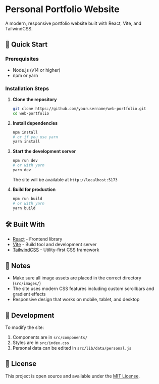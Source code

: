 # Personal Portfolio Website

A modern, responsive portfolio website built with React, Vite, and TailwindCSS.

## 🚀 Quick Start

### Prerequisites
- Node.js (v14 or higher)
- npm or yarn

### Installation Steps

1. **Clone the repository**
   ```bash
   git clone https://github.com/yourusername/web-portfolio.git
   cd web-portfolio
   ```

2. **Install dependencies**
   ```bash
   npm install
   # or if you use yarn
   yarn install
   ```

3. **Start the development server**
   ```bash
   npm run dev
   # or with yarn
   yarn dev
   ```
   The site will be available at `http://localhost:5173`

4. **Build for production**
   ```bash
   npm run build
   # or with yarn
   yarn build
   ```

## 🛠️ Built With
- [React](https://reactjs.org/) - Frontend library
- [Vite](https://vitejs.dev/) - Build tool and development server
- [TailwindCSS](https://tailwindcss.com/) - Utility-first CSS framework

## 📝 Notes
- Make sure all image assets are placed in the correct directory (`src/images/`)
- The site uses modern CSS features including custom scrollbars and gradient effects
- Responsive design that works on mobile, tablet, and desktop

## 🔧 Development
To modify the site:
1. Components are in `src/components/`
2. Styles are in `src/index.css`
3. Personal data can be edited in `src/lib/data/personal.js`

## 📜 License
This project is open source and available under the [MIT License](LICENSE).
